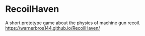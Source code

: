 # RecoilHaven
A short prototype game about the physics of machine gun recoil.
https://warnerbros144.github.io/RecoilHaven/
